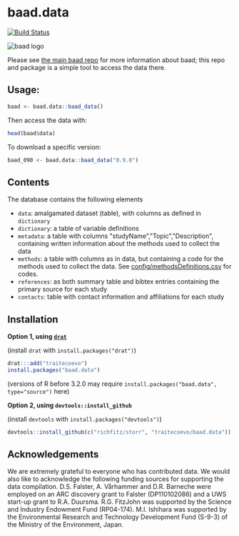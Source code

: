 # baad.data

[![Build Status](https://travis-ci.org/traitecoevo/baad.data.png?branch=master)](https://travis-ci.org/traitecoevo/baad.data)

![baad logo](https://github.com/dfalster/baad/raw/master/extra/baad.png)

Please see [the main baad repo](https://github.com/dfalster/baad) for more information about baad; this repo and package is a simple tool to access the data there.

## Usage:


```r
baad <- baad.data::baad_data()
```

Then access the data with:

```r
head(baad$data)
```

To download a specific version:

```r
baad_090 <- baad.data::baad_data("0.9.0")
```

## Contents

The database contains the following elements

- `data`: amalgamated dataset (table), with columns as defined in `dictionary`
- `dictionary`: a table of variable definitions
- `metadata`: a table with columns "studyName","Topic","Description", containing written information about the methods used to collect the data
- `methods`: a table with columns as in data, but containing a code for the methods used to collect the data. See [config/methodsDefinitions.csv](config/methodsDefinitions.csv) for codes.
- `references`: as both summary table and bibtex entries containing the primary source for each study
- `contacts`: table with contact information and affiliations for each study

## Installation

**Option 1, using [`drat`](https://github.com/eddelbuettel/drat)**

(install `drat` with `install.packages("drat")`)

```r
drat:::add("traitecoevo")
install.packages("baad.data")
```

(versions of R before 3.2.0 may require `install.packages("baad.data", type="source")` here)

**Option 2, using `devtools::install_github`**

(install `devtools` with `install.packages("devtools")`)

```r
devtools::install_github(c("richfitz/storr", "traitecoevo/baad.data"))
```

## Acknowledgements

We are extremely grateful to everyone who has contributed data. We would also like to acknowledge the following funding sources for supporting the data compilation. D.S. Falster, A. Vårhammer and D.R. Barneche were employed on an ARC discovery grant to Falster (DP110102086) and a UWS start-up grant to R.A. Duursma. R.G. FitzJohn was supported by the Science and Industry Endowment Fund (RP04-174). M.I. Ishihara was supported by the Environmental Research and Technology Development Fund (S-9-3) of the Ministry of the Environment, Japan.
